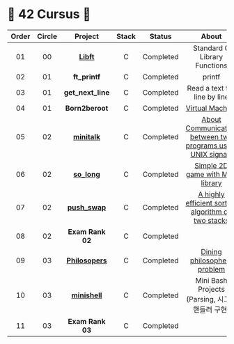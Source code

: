# 🐳 42 Cursus 🐳


|Order|Circle|Project|Stack|Status|About|
|:---:|:---:|:---:|:---:|:---:|:---:|
|01|00|[**Libft**](https://github.com/YounginYoon/42seoul/tree/master/libft)|C|Completed|Standard C Library Functions|
|02|01|**ft_printf**|C|Completed|printf|
|03|01|**get_next_line**|C|Completed|Read a text file line by line|
|04|01|**Born2beroot**|C|Completed|[Virtual Machine](https://younginstudy.tistory.com/entry/42Seoul-Born2beroot)|
|05|02|[**minitalk**](https://github.com/YounginYoon/42seoul/tree/master/minitalk)|C|Completed|[About Communication between two programs using UNIX signals](https://younginstudy.tistory.com/entry/42Seoul-Minitalk)|
|06|02|[**so_long**](https://github.com/YounginYoon/42seoul/tree/master/so_long)|C|Completed|[Simple 2D game with MLX library](https://younginstudy.tistory.com/entry/42Seoul-Solong)|
|07|02|[**push_swap**](https://github.com/YounginYoon/42seoul/tree/master/push_swap)|C|Completed|[A highly efficient sorting algorithm on two stacks](https://younginstudy.tistory.com/entry/42Seoul-pushswap?category=1065282)|
|08|02|**Exam Rank 02**|C|Completed||
|09|03|[**Philosopers**](https://github.com/YounginYoon/42seoul/tree/master/Philosophers)|C|Completed|[Dining philosophers problem](https://younginstudy.tistory.com/entry/42Seoul-Philosophers?category=1065282)|
|10|03|[**minishell**](https://github.com/YounginYoon/minishell)|C|Completed|Mini Bash Projects (Parsing, 시그널 핸들러 구현)|
|11|03|**Exam Rank 03**|C|Completed||


